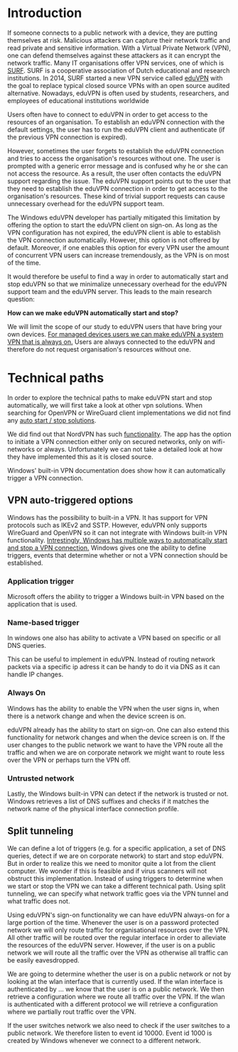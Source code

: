 # Introduction
If someone connects to a public network with a device, they are putting themselves at risk. Malicious attackers can capture their network traffic and read private and sensitive information. With a Virtual Private Network (VPN), one can defend themselves against these attackers as it can encrypt the network traffic. Many IT organisations offer VPN services, one of which is [SURF](https://www.surf.nl/en/about-surf). SURF is a cooperative association of Dutch educational and research institutions. In 2014, SURF started a new VPN service called [eduVPN](https://www.surf.nl/en/eduvpn/about-eduvpn?dst=n1173) with the goal to replace typical closed source VPNs with an open source audited alternative. Nowadays, eduVPN is often used by students, researchers, and employees of educational institutions worldwide

Users often have to connect to eduVPN in order to get access to the resources of an organisation. To establish an eduVPN connection with the default settings, the user has to run the eduVPN client and authenticate (if the previous VPN connection is expired). 

However, sometimes the user forgets to establish the eduVPN connection and tries to access the organisation's resources without one. The user is prompted with a generic error message and is confused why he or she can not access the resource. As a result, the user often contacts the eduVPN support regarding the issue. The eduVPN support points out to the user that they need to establish the eduVPN connection in order to get access to the organisation's resources. These kind of trivial support requests can cause unnecessary overhead for the eduVPN support team.

The Windows eduVPN developer has partially mitigated this limitation by offering the option to start the eduVPN client on sign-on. As long as the VPN configuration has not expired, the eduVPN client is able to establish the VPN connection automatically. However, this option is not offered by default. Moreover, if one enables this option for every VPN user the amount of concurrent VPN users can increase tremendously, as the VPN is on most of the time.

It would therefore be useful to find a way in order to automatically start and stop eduVPN so that we minimalize unnecessary overhead for the eduVPN support team and the eduVPN server. This leads to the main research question:

**How can we make eduVPN automatically start and stop?**

We will limit the scope of our study to eduVPN users that have bring your own devices. [For managed devices users we can make eduVPN a system VPN that is always on.](https://github.com/FlorisHendriks98/HTTP_bulk_provisioning) Users are always connected to the eduVPN and therefore do not request organisation's resources without one.


# Technical paths

In order to explore the technical paths to make eduVPN start and stop automatically, we will first take a look at other vpn solutions. When searching for OpenVPN or WireGuard client implementations we did not find any [auto start / stop solutions](https://forums.openvpn.net/viewtopic.php?t=32426).

We did find out that NordVPN has such [functionality](https://nordvpn.com/blog/automatic-vpn-wifi-connect/). The app has the option to initiate a VPN connection either only on secured networks, only on wifi-networks or always. Unfortunately we can not take a detailed look at how they have implemented this as it is closed source.

Windows' built-in VPN documentation does show how it can automatically trigger a VPN connection.
## VPN auto-triggered options
Windows has the possibility to built-in a VPN. It has support for VPN protocols such as IKEv2 and SSTP. However, eduVPN only supports WireGuard and OpenVPN so it can not integrate with Windows built-in VPN functionality.
[Intrestingly, Windows has multiple ways to automatically start and stop a VPN connection.](https://docs.microsoft.com/en-us/windows/security/identity-protection/vpn/vpn-auto-trigger-profile)
Windows gives one the ability to define triggers, events that determine whether or not a VPN connection should be established.
### Application trigger
Microsoft offers the ability to trigger a Windows built-in VPN based on the application that is used.
### Name-based trigger
In windows one also has ability to activate a VPN based on specific or all DNS queries.

This can be useful to implement in eduVPN. Instead of routing network packets via a specific ip adress it can be handy to do it via DNS as it can handle IP changes. 

### Always On
Windows has the ability to enable the VPN when the user signs in, when there is a network change and when the device screen is on. 

eduVPN already has the ability to start on sign-on. One can also extend this functionality for network changes and when the device screen is on. If the user changes to the public network we want to have the VPN route all the traffic and when we are on corporate network we might want to route less over the VPN or perhaps turn the VPN off.

### Untrusted network
Lastly, the Windows built-in VPN can detect if the network is trusted or not. Windows retrieves a list of DNS suffixes and checks if it matches the network name of the physical interface connection profile.

## Split tunneling
We can define a lot of triggers (e.g. for a specific application, a set of DNS queries, detect if we are on corporate network) to start and stop eduVPN. But in order to realize this we need to monitor quite a lot from the client computer. We wonder if this is feasible and if virus scanners will not obstruct this implementation. Instead of using triggers to determine when we start or stop the VPN we can take a different technical path. Using split tunneling, we can specify what network traffic goes via the VPN tunnel and what traffic does not.

Using eduVPN's sign-on functionality we can have eduVPN always-on for a large portion of the time. Whenever the user is on a password protected network we will only route traffic for organisational resources over the VPN. All other traffic will be routed over the regular interface in order to alleviate the resources of the eduVPN server. However, if the user is on a public network we will route all the traffic over the VPN as otherwise all traffic can be easily eavesdropped.

We are going to determine whether the user is on a public network or not by looking at the wlan interface that is currently used. If the wlan interface is authenticated by ... we know that the user is on a public network. We then retrieve a configuration where we route all traffic over the VPN. If the wlan is authenticated with a different protocol we will retrieve a configuration where we partially rout traffic over the VPN.

If the user switches network we also need to check if the user switches to a public network. We therefore listen to event id 10000. Event id 1000 is created by Windows whenever we connect to a different network.
